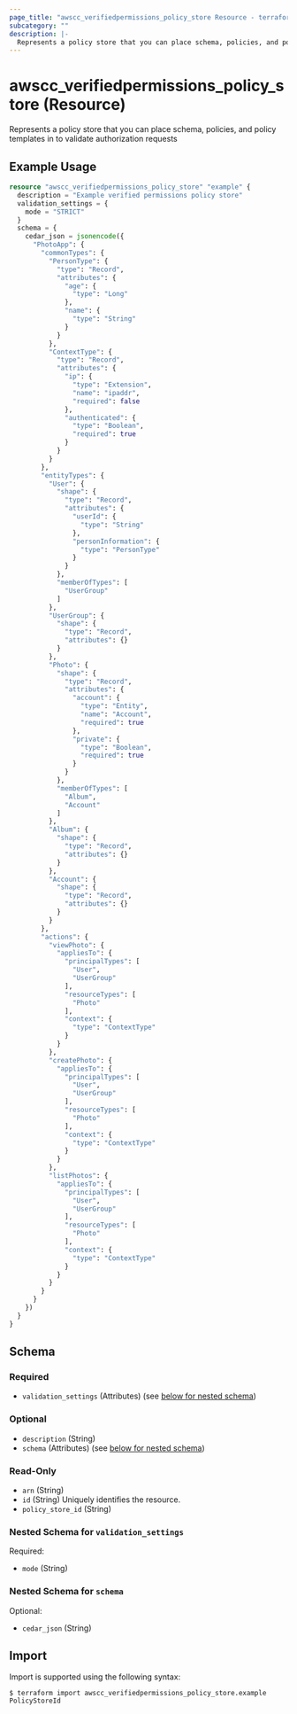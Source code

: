 ```yaml
---
page_title: "awscc_verifiedpermissions_policy_store Resource - terraform-provider-awscc"
subcategory: ""
description: |-
  Represents a policy store that you can place schema, policies, and policy templates in to validate authorization requests
---
```


# awscc_verifiedpermissions_policy_store (Resource)

Represents a policy store that you can place schema, policies, and policy templates in to validate authorization requests

## Example Usage

```terraform
resource "awscc_verifiedpermissions_policy_store" "example" {
  description = "Example verified permissions policy store"
  validation_settings = {
    mode = "STRICT"
  }
  schema = {
    cedar_json = jsonencode({
      "PhotoApp": {
        "commonTypes": {
          "PersonType": {
            "type": "Record",
            "attributes": {
              "age": {
                "type": "Long"
              },
              "name": {
                "type": "String"
              }
            }
          },
          "ContextType": {
            "type": "Record",
            "attributes": {
              "ip": {
                "type": "Extension",
                "name": "ipaddr",
                "required": false
              },
              "authenticated": {
                "type": "Boolean",
                "required": true
              }
            }
          }
        },
        "entityTypes": {
          "User": {
            "shape": {
              "type": "Record",
              "attributes": {
                "userId": {
                  "type": "String"
                },
                "personInformation": {
                  "type": "PersonType"
                }
              }
            },
            "memberOfTypes": [
              "UserGroup"
            ]
          },
          "UserGroup": {
            "shape": {
              "type": "Record",
              "attributes": {}
            }
          },
          "Photo": {
            "shape": {
              "type": "Record",
              "attributes": {
                "account": {
                  "type": "Entity",
                  "name": "Account",
                  "required": true
                },
                "private": {
                  "type": "Boolean",
                  "required": true
                }
              }
            },
            "memberOfTypes": [
              "Album",
              "Account"
            ]
          },
          "Album": {
            "shape": {
              "type": "Record",
              "attributes": {}
            }
          },
          "Account": {
            "shape": {
              "type": "Record",
              "attributes": {}
            }
          }
        },
        "actions": {
          "viewPhoto": {
            "appliesTo": {
              "principalTypes": [
                "User",
                "UserGroup"
              ],
              "resourceTypes": [
                "Photo"
              ],
              "context": {
                "type": "ContextType"
              }
            }
          },
          "createPhoto": {
            "appliesTo": {
              "principalTypes": [
                "User",
                "UserGroup"
              ],
              "resourceTypes": [
                "Photo"
              ],
              "context": {
                "type": "ContextType"
              }
            }
          },
          "listPhotos": {
            "appliesTo": {
              "principalTypes": [
                "User",
                "UserGroup"
              ],
              "resourceTypes": [
                "Photo"
              ],
              "context": {
                "type": "ContextType"
              }
            }
          }
        }
      }
    })
  }
}
```


<!-- schema generated by tfplugindocs -->
## Schema

### Required

- `validation_settings` (Attributes) (see [below for nested schema](#nestedatt--validation_settings))

### Optional

- `description` (String)
- `schema` (Attributes) (see [below for nested schema](#nestedatt--schema))

### Read-Only

- `arn` (String)
- `id` (String) Uniquely identifies the resource.
- `policy_store_id` (String)

<a id="nestedatt--validation_settings"></a>
### Nested Schema for `validation_settings`

Required:

- `mode` (String)


<a id="nestedatt--schema"></a>
### Nested Schema for `schema`

Optional:

- `cedar_json` (String)

## Import

Import is supported using the following syntax:

```shell
$ terraform import awscc_verifiedpermissions_policy_store.example PolicyStoreId
```